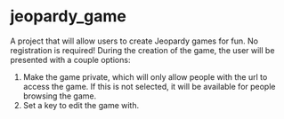 # jeopardy_game
A project that will allow users to create Jeopardy games for fun.
No registration is required! During the creation of the game, the user will be presented with a couple options:
1. Make the game private, which will only allow people with the url to access the game. If this is not selected, it will be available for people browsing the game.
2. Set a key to edit the game with.

